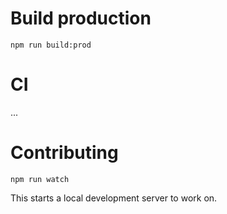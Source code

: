 

# Build production

```
npm run build:prod
```

# CI

...

# Contributing

```
npm run watch
```

This starts a local development server to work on.
